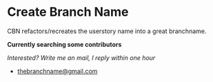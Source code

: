 # Create Branch Name
CBN refactors/recreates the userstory name into a great branchname.

**Currently searching some contributors**

*Interested? Write me an mail, I reply within one hour*  

- thebranchname@gmail.com
